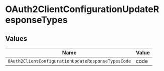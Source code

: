 # OAuth2ClientConfigurationUpdateResponseTypes


## Values

| Name                                               | Value                                              |
| -------------------------------------------------- | -------------------------------------------------- |
| `OAuth2ClientConfigurationUpdateResponseTypesCode` | code                                               |